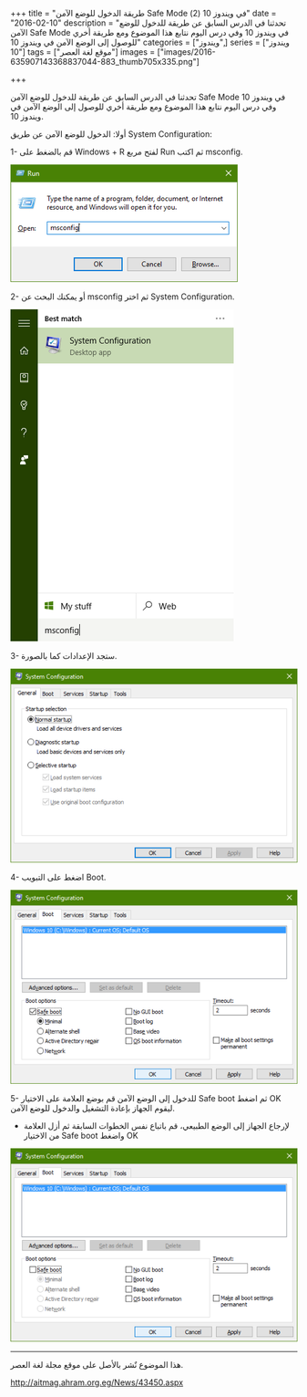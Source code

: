 +++
title = "طريقة الدخول للوضع الآمن Safe Mode في ويندوز 10 (2)"
date = "2016-02-10"
description = "تحدثنا في الدرس السابق عن طريقة للدخول للوضع الآمن Safe Mode في ويندوز 10 وفي درس اليوم نتابع هذا الموضوع ومع طريقة أخري للوصول إلى الوضع الآمن في ويندوز 10"
categories = ["ويندوز",]
series = ["ويندوز 10"]
tags = ["موقع لغة العصر"]
images = ["images/2016-635907143368837044-883_thumb705x335.png"]

+++

تحدثنا في الدرس السابق عن طريقة للدخول للوضع الآمن Safe Mode في ويندوز 10
وفي درس اليوم نتابع هذا الموضوع ومع طريقة أخري للوصول إلى الوضع الآمن في ويندوز 10.

أولا: الدخول للوضع الآمن عن طريق System Configuration:

1- قم بالضغط على Windows + R لفتح مربع Run ثم اكتب msconfig.

![1](images/2016-635907143447929551-792.png)

2- أو يمكنك البحث عن msconfig ثم اختر System Configuration.

![2](images/2016-635907143517505997-750.png)

3- ستجد الإعدادات كما بالصورة.

![3](images/2016-635907143636222758-622.png)

4- اضغط على التبويب Boot.

![4](images/2016-635907143830288002-28.png)

5- للدخول إلى الوضع الآمن قم بوضع العلامة على الاختيار Safe boot ثم اضغط OK ليقوم الجهاز بإعادة التشغيل والدخول للوضع الآمن.

- لإرجاع الجهاز إلى الوضع الطبيعي، قم باتباع نفس الخطوات السابقة ثم أزل العلامة من الاختيار Safe boot واضغط OK

![5](images/2016-635907144295950987-595.png)

---
هذا الموضوع نٌشر باﻷصل على موقع مجلة لغة العصر.

http://aitmag.ahram.org.eg/News/43450.aspx